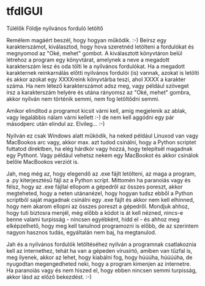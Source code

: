 # tfdlGUI
Túlélők Földje nyilvános forduló letöltő

Remélem magáért beszél, hogy hogyan működik. :-) Beírsz egy karakterszámot, kiválasztod, hogy hova szeretnéd letölteni a fordulókat és megnyomod az "Oké, mehet" gombot.
A kiválasztott könyvtáron belül létrehoz a program egy könyvtárat, amelynek a neve a megadott karakterszám lesz és oda tölti le a nyilvános fordulókat. Ha a megadott karakternek reinkarnálás előtti nyilvános fordulói (is) vannak, azokat is letölti és akkor azokat egy XXXXreink könyvtárba teszi, ahol XXXX a karakter száma.
Ha nem létező karakterszámot adsz meg, vagy például szöveget írsz a karakterszám helyére és utána rányomsz az "Oké, mehet" gombra, akkor nyilván nem történik semmi, nem fog letöltődni semmi.

Amikor elindítod a programot kicsit várni kell, amíg megjelenik az ablak, vagy legalábbis nálam várni kellett :-) de nem kell aggódni egy pár másodperc után elindul az. Elvileg... :-)

Nyilván ez csak Windows alatt működik, ha neked például Linuxod van vagy MacBookos arc vagy, akkor max. azt tudod csinálni, hogy a Python scriptet futtatod direktben, ha elég hárdkór vagy hozzá, hogy telepítsél magadnak egy Pythont. Vagy például vehetsz nekem egy MacBookot és akkor csinálok belőle MacBookos verziót is.

Jah, meg még az, hogy elegendő az .exe fájlt letölteni, az maga a program, a .py kiterjesztésű fájl az a Python script. Mittomén ha paranoiás vagy és félsz, hogy az .exe fájllal ellopom a gépedről az összes poreszt, akkor megteheted, hogy a neten utánanézel, hogy hogyan tudsz ebből a Python scriptből saját magadnak csinálni egy .exe fájlt és akkor nem kell elhinned, hogy nem akarom ellopni az összes poreszt a gépedről. Mondjuk ahhoz, hogy tuti biztosra menjél, még előbb a kódot is át kell nézned, nincs-e benne valami turpisság - nincsen egyébként, hidd el - és ahhoz meg elképzelhető, hogy meg kell tanulnod programozni is előbb, de az szerintem nagyon hasznos tudás, egyáltalán nem baj, ha megtanulod.

Jah és a nyilvános fordulók letöltéséhez nyilván a programnak csatlakoznia kell az internethez, tehát ha van a gépeden vírusírtó, amiben van tűzfal is, meg ilyenek, akkor az lehet, hogy kiabálni fog, hogy húúúha, húúúúha, de nyugodtan megengedheted neki, hogy a program kimenjen az internetre. Ha paranoiás vagy és nem hiszed el, hogy ebben nincsen semmi turpisság, akkor lásd az előző bekezdést. :-)
